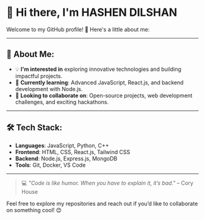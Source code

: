 # 👋 Hi there, I'm HASHEN DILSHAN

Welcome to my GitHub profile! 🚀 Here's a little about me:

---

## 🌟 About Me:
- 💡 **I'm interested in** exploring innovative technologies and building impactful projects.
- 📖 **Currently learning**: Advanced JavaScript, React.js, and backend development with Node.js.
- 🤝 **Looking to collaborate on**: Open-source projects, web development challenges, and exciting hackathons.

---

## 🛠️ Tech Stack:
- **Languages**: JavaScript, Python, C++
- **Frontend**: HTML, CSS, React.js, Tailwind CSS
- **Backend**: Node.js, Express.js, MongoDB
- **Tools**: Git, Docker, VS Code

---


> 💻 *"Code is like humor. When you have to explain it, it’s bad."* – Cory House

Feel free to explore my repositories and reach out if you’d like to collaborate on something cool! 😊
